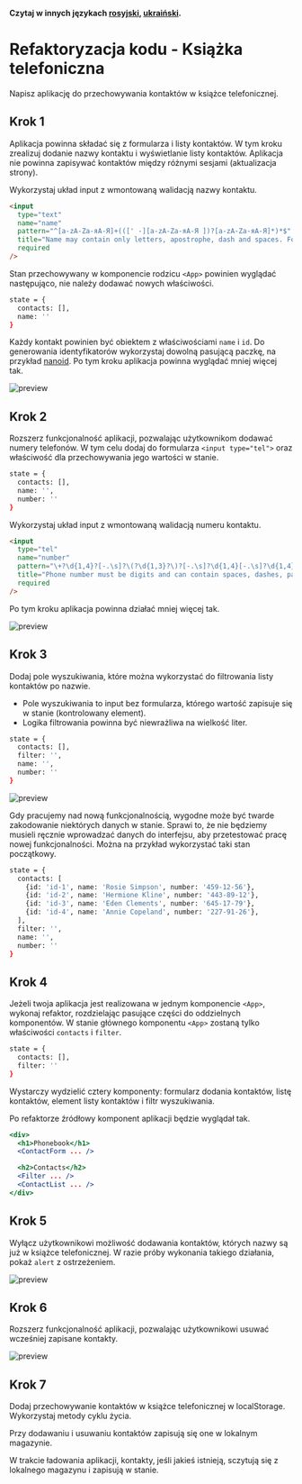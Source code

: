 **Czytaj w innych językach [rosyjski](README.md), [ukraiński](README.ua.md).**

# Refaktoryzacja kodu - Książka telefoniczna

Napisz aplikację do przechowywania kontaktów w książce telefonicznej.

## Krok 1

Aplikacja powinna składać się z formularza i listy kontaktów. W tym kroku
zrealizuj dodanie nazwy kontaktu i wyświetlanie listy kontaktów. Aplikacja nie
powinna zapisywać kontaktów między różnymi sesjami (aktualizacja strony).

Wykorzystaj układ input z wmontowaną walidacją nazwy kontaktu.

```html
<input
  type="text"
  name="name"
  pattern="^[a-zA-Zа-яА-Я]+(([' -][a-zA-Zа-яА-Я ])?[a-zA-Zа-яА-Я]*)*$"
  title="Name may contain only letters, apostrophe, dash and spaces. For example Adrian, Jacob Mercer, Charles de Batz de Castelmore d'Artagnan"
  required
/>
```

Stan przechowywany w komponencie rodzicu `<App>` powinien wyglądać następująco,
nie należy dodawać nowych właściwości.

```bash
state = {
  contacts: [],
  name: ''
}
```

Każdy kontakt powinien być obiektem z właściwościami `name` i `id`. Do
generowania identyfikatorów wykorzystaj dowolną pasującą paczkę, na przykład
[nanoid](https://www.npmjs.com/package/nanoid). Po tym kroku aplikacja powinna
wyglądać mniej więcej tak.

![preview](./mockup/step-1.png)

## Krok 2

Rozszerz funkcjonalność aplikacji, pozwalając użytkownikom dodawać numery
telefonów. W tym celu dodaj do formularza `<input type="tel">` oraz właściwość
dla przechowywania jego wartości w stanie.

```bash
state = {
  contacts: [],
  name: '',
  number: ''
}
```

Wykorzystaj układ input z wmontowaną walidacją numeru kontaktu.

```html
<input
  type="tel"
  name="number"
  pattern="\+?\d{1,4}?[-.\s]?\(?\d{1,3}?\)?[-.\s]?\d{1,4}[-.\s]?\d{1,4}[-.\s]?\d{1,9}"
  title="Phone number must be digits and can contain spaces, dashes, parentheses and can start with +"
  required
/>
```

Po tym kroku aplikacja powinna działać mniej więcej tak.

![preview](./mockup/step-2.png)

## Krok 3

Dodaj pole wyszukiwania, które można wykorzystać do filtrowania listy kontaktów
po nazwie.

- Pole wyszukiwania to input bez formularza, którego wartość zapisuje się w
  stanie (kontrolowany element).
- Logika filtrowania powinna być niewrażliwa na wielkość liter.

```bash
state = {
  contacts: [],
  filter: '',
  name: '',
  number: ''
}
```

![preview](./mockup/step-3.gif)

Gdy pracujemy nad nową funkcjonalnością, wygodne może być twarde zakodowanie
niektórych danych w stanie. Sprawi to, że nie będziemy musieli ręcznie
wprowadzać danych do interfejsu, aby przetestować pracę nowej funkcjonalności.
Można na przykład wykorzystać taki stan początkowy.

```bash
state = {
  contacts: [
    {id: 'id-1', name: 'Rosie Simpson', number: '459-12-56'},
    {id: 'id-2', name: 'Hermione Kline', number: '443-89-12'},
    {id: 'id-3', name: 'Eden Clements', number: '645-17-79'},
    {id: 'id-4', name: 'Annie Copeland', number: '227-91-26'},
  ],
  filter: '',
  name: '',
  number: ''
}
```

## Krok 4

Jeżeli twoja aplikacja jest realizowana w jednym komponencie `<App>`, wykonaj
refaktor, rozdzielając pasujące części do oddzielnych komponentów. W stanie
głównego komponentu `<App>` zostaną tylko właściwości `contacts` i `filter`.

```bash
state = {
  contacts: [],
  filter: ''
}
```

Wystarczy wydzielić cztery komponenty: formularz dodania kontaktów, listę
kontaktów, element listy kontaktów i filtr wyszukiwania.

Po refaktorze źródłowy komponent aplikacji będzie wyglądał tak.

```jsx
<div>
  <h1>Phonebook</h1>
  <ContactForm ... />

  <h2>Contacts</h2>
  <Filter ... />
  <ContactList ... />
</div>
```

## Krok 5

Wyłącz użytkownikowi możliwość dodawania kontaktów, których nazwy są już w
książce telefonicznej. W razie próby wykonania takiego działania, pokaż `alert`
z ostrzeżeniem.

![preview](./mockup/step-5.png)

## Krok 6

Rozszerz funkcjonalność aplikacji, pozwalając użytkownikowi usuwać wcześniej
zapisane kontakty.

![preview](./mockup/step-6.gif)

## Krok 7

Dodaj przechowywanie kontaktów w książce telefonicznej w localStorage.
Wykorzystaj metody cyklu życia.

Przy dodawaniu i usuwaniu kontaktów zapisują się one w lokalnym magazynie.

W trakcie ładowania aplikacji, kontakty, jeśli jakieś istnieją, sczytują się z
lokalnego magazynu i zapisują w stanie.
